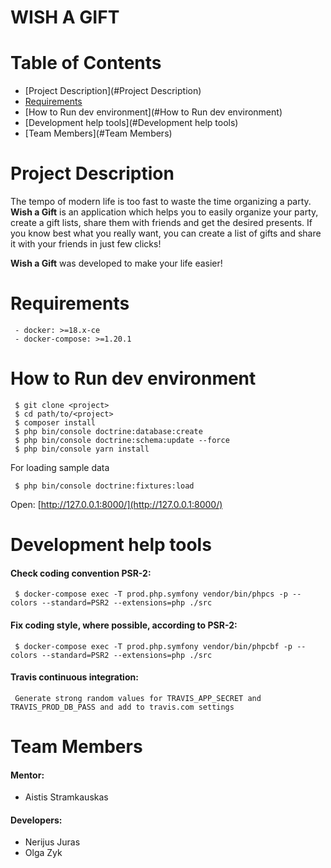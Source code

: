 # WISH A GIFT

# Table of Contents
- [Project Description](#Project Description)
- [Requirements](#Requirements)
- [How to Run dev environment](#How to Run dev environment)
- [Development help tools](#Development help tools)
- [Team Members](#Team Members)

# Project Description

The tempo of modern life is too fast to waste the time organizing a party.  **Wish a Gift**  is an application which helps you to easily  organize your party, create a gift lists, share them with friends and get the desired presents. If you know best what you really want, you can create a list of gifts and share it with your friends in just few clicks!

 **Wish a Gift**  was developed to make your life easier!

# Requirements
```
 - docker: >=18.x-ce
 - docker-compose: >=1.20.1
```

# How to Run dev environment
```
 $ git clone <project>
 $ cd path/to/<project>
 $ composer install 
 $ php bin/console doctrine:database:create
 $ php bin/console doctrine:schema:update --force
 $ php bin/console yarn install
```
  

For loading sample data
```
 $ php bin/console doctrine:fixtures:load
```
  
Open: [http://127.0.0.1:8000/](http://127.0.0.1:8000/)


# Development help tools

#### Check coding convention PSR-2:
```
 $ docker-compose exec -T prod.php.symfony vendor/bin/phpcs -p --colors --standard=PSR2 --extensions=php ./src
```

#### Fix coding style, where possible, according to PSR-2:
``` 
 $ docker-compose exec -T prod.php.symfony vendor/bin/phpcbf -p --colors --standard=PSR2 --extensions=php ./src
```


#### Travis continuous integration: 
``` 
 Generate strong random values for TRAVIS_APP_SECRET and TRAVIS_PROD_DB_PASS and add to travis.com settings
```


# Team Members
#### Mentor:
- Aistis Stramkauskas
#### Developers:
- Nerijus Juras
- Olga Zyk
